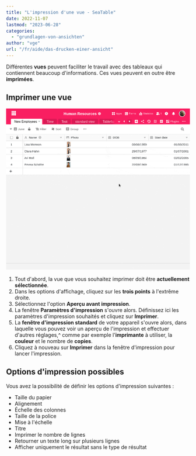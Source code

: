```yaml
---
title: "L'impression d'une vue - SeaTable"
date: 2022-11-07
lastmod: "2023-06-28"
categories: 
  - "grundlagen-von-ansichten"
author: "vge"
url: "/fr/aide/das-drucken-einer-ansicht"
---
```


Différentes **vues** peuvent faciliter le travail avec des tableaux qui contiennent beaucoup d'informations. Ces vues peuvent en outre être **imprimées**.

## Imprimer une vue

![Imprimer une vue](images/print-view.gif)

1. Tout d'abord, la vue que vous souhaitez imprimer doit être **actuellement sélectionnée**.
2. Dans les options d'affichage, cliquez sur les **trois points** à l'extrême droite.
3. Sélectionnez l'option **Aperçu avant impression**.
4. La fenêtre **Paramètres d'impression** s'ouvre alors. Définissez ici les paramètres d'impression souhaités et cliquez sur **Imprimer**.
5. La **fenêtre d'impression standard** de votre appareil s'ouvre alors, dans laquelle vous pouvez voir un aperçu de l'impression et effectuer d'autres réglages,^ comme par exemple l'**imprimante** à utiliser, la **couleur** et le nombre de **copies**.
6. Cliquez à nouveau sur **Imprimer** dans la fenêtre d'impression pour lancer l'impression.

## Options d'impression possibles

Vous avez la possibilité de définir les options d'impression suivantes :

- Taille du papier
- Alignement
- Échelle des colonnes
- Taille de la police
- Mise à l'échelle
- Titre
- Imprimer le nombre de lignes
- Retourner un texte long sur plusieurs lignes
- Afficher uniquement le résultat sans le type de résultat
